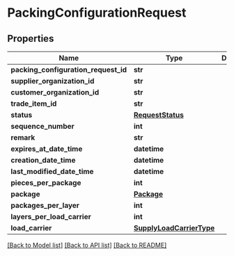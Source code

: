 # PackingConfigurationRequest

## Properties
Name | Type | Description | Notes
------------ | ------------- | ------------- | -------------
**packing_configuration_request_id** | **str** |  | 
**supplier_organization_id** | **str** |  | 
**customer_organization_id** | **str** |  | 
**trade_item_id** | **str** |  | 
**status** | [**RequestStatus**](RequestStatus.md) |  | 
**sequence_number** | **int** |  | 
**remark** | **str** |  | [optional] 
**expires_at_date_time** | **datetime** |  | 
**creation_date_time** | **datetime** |  | 
**last_modified_date_time** | **datetime** |  | 
**pieces_per_package** | **int** |  | 
**package** | [**Package**](Package.md) |  | 
**packages_per_layer** | **int** |  | 
**layers_per_load_carrier** | **int** |  | 
**load_carrier** | [**SupplyLoadCarrierType**](SupplyLoadCarrierType.md) |  | 

[[Back to Model list]](../README.md#documentation-for-models) [[Back to API list]](../README.md#documentation-for-api-endpoints) [[Back to README]](../README.md)

